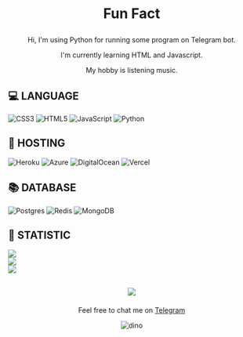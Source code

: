 # <p align="center">Fun Fact

<p align="center">Hi, I'm using Python for running some program on Telegram bot.
<p align="center">I'm currently learning HTML and Javascript.
<p align="center">My hobby is listening music.

## 💻 LANGUAGE
![CSS3](https://img.shields.io/badge/css3-%231572B6.svg?style=for-the-badge&logo=css3&logoColor=white)
![HTML5](https://img.shields.io/badge/html5-%23E34F26.svg?style=for-the-badge&logo=html5&logoColor=white)
![JavaScript](https://img.shields.io/badge/javascript-%23323330.svg?style=for-the-badge&logo=javascript&logoColor=%23F7DF1E) 
![Python](https://img.shields.io/badge/python-3670A0?style=for-the-badge&logo=python&logoColor=ffdd54) 

## 🔌 HOSTING
![Heroku](https://img.shields.io/badge/heroku-%23430098.svg?style=for-the-badge&logo=heroku&logoColor=white)
![Azure](https://img.shields.io/badge/azure-%230072C6.svg?style=for-the-badge&logo=azure-devops&logoColor=white)
![DigitalOcean](https://img.shields.io/badge/DigitalOcean-%230167ff.svg?style=for-the-badge&logo=digitalOcean&logoColor=white)
![Vercel](https://img.shields.io/badge/vercel-%23000000.svg?style=for-the-badge&logo=vercel&logoColor=white)

## 📚 DATABASE
![Postgres](https://img.shields.io/badge/postgres-%23316192.svg?style=for-the-badge&logo=postgresql&logoColor=white)
![Redis](https://img.shields.io/badge/redis-%23DD0031.svg?style=for-the-badge&logo=redis&logoColor=white)
![MongoDB](https://img.shields.io/badge/MongoDB-%234ea94b.svg?style=for-the-badge&logo=mongodb&logoColor=white)

## 🔖 STATISTIC
![](https://github-readme-stats.vercel.app/api?username=raflydtya&theme=tokyonight&hide_border=false&include_all_commits=true&count_private=true)<br/>
![](https://github-readme-streak-stats.herokuapp.com/?user=raflydtya&theme=tokyonight&hide_border=false)<br/>
![](https://github-readme-stats.vercel.app/api/top-langs/?username=raflydtya&theme=tokyonight&hide_border=false&include_all_commits=true&count_private=true&layout=compact)

## <p align="center">[![](https://visitcount.itsvg.in/api?id=raflydtya&icon=1&color=2)](https://visitcount.itsvg.in)
<p align="center">Feel free to chat me on <a href="http://telegram.me/limitedReva_bot">Telegram</a>

<p align="center"><img src="https://raw.githubusercontent.com/TheDudeThatCode/TheDudeThatCode/master/Assets/dino.gif" alt="dino"  />

